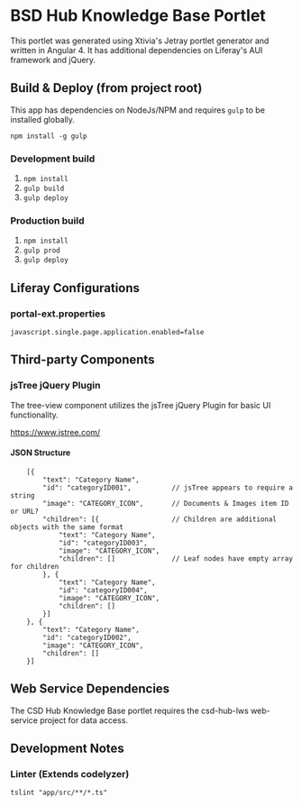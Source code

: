 # BSD Hub Knowledge Base Portlet

This portlet was generated using Xtivia's Jetray portlet generator and written in Angular 4. It has additional dependencies on Liferay's AUI framework and jQuery.

## Build & Deploy (from project root)

This app has dependencies on NodeJs/NPM and requires `gulp` to be installed globally.

`npm install -g gulp`

### Development build

1. `npm install`
2. `gulp build`
3. `gulp deploy`

### Production build

1. `npm install`
2. `gulp prod`
3. `gulp deploy`

## Liferay Configurations

### portal-ext.properties
`javascript.single.page.application.enabled=false`

## Third-party Components

### jsTree jQuery Plugin

The tree-view component utilizes the jsTree jQuery Plugin for basic UI functionality.

https://www.jstree.com/

#### JSON Structure

```
    [{
        "text": "Category Name",
        "id": "categoryID001",          // jsTree appears to require a string
        "image": "CATEGORY_ICON",       // Documents & Images item ID or URL?
        "children": [{                  // Children are additional objects with the same format
            "text": "Category Name",
            "id": "categoryID003",
            "image": "CATEGORY_ICON",
            "children": []              // Leaf nodes have empty array for children
        }, {
            "text": "Category Name",
            "id": "categoryID004",
            "image": "CATEGORY_ICON",
            "children": []
        }]
    }, {
        "text": "Category Name",
        "id": "categoryID002",
        "image": "CATEGORY_ICON",
        "children": []
    }]
```

## Web Service Dependencies

The CSD Hub Knowledge Base portlet requires the csd-hub-lws web-service project for data access.

## Development Notes

### Linter (Extends codelyzer)

`tslint "app/src/**/*.ts"`
<!---
    ### GOGO Shell Telnet
    Connect: `telnet localhost 11311`
    Check modules: `lb|grep kb`
    Uninstall modules: `uninstall [id]`
-->
